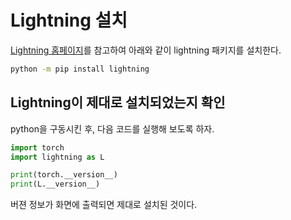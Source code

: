 
# Lightning 설치

[Lightning 홈페이지](https://lightning.ai/docs/pytorch/stable/)를 참고하여 아래와 같이 lightning 패키지를 설치한다.

```sh
python -m pip install lightning
```

## Lightning이 제대로 설치되었는지 확인

python을 구동시킨 후, 다음 코드를 실행해 보도록 하자.
```python
import torch
import lightning as L

print(torch.__version__)
print(L.__version__)
```

버젼 정보가 화면에 출력되면 제대로 설치된 것이다.